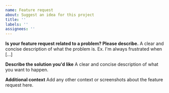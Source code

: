 ```yaml
---
name: Feature request
about: Suggest an idea for this project
title: ''
labels: ''
assignees: ''
---
```

**Is your feature request related to a problem? Please describe.** A clear and concise description of what the problem is. Ex. I'm always frustrated when [...]

**Describe the solution you'd like** A clear and concise description of what you want to happen.

**Additional context** Add any other context or screenshots about the feature request here.